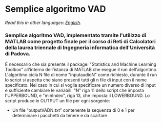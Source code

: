 # **Semplice algoritmo VAD**

*Read this in other languages: [English](README.en.md).*

### Semplice algoritmo VAD, implementato tramite l'utilizzo di MATLAB come progetto finale per il corso di Reti di Calcolatori della laurea triennale di Ingegneria informatica dell'Università di Padova.
È necessario che sia presente il package: "Statistics and Machine Learning Toolbox" all'interno dell'istanza di MATLAB che esegue il run dell'algoritmo. 
L'algoritmo cicla N file di nome "inputaudioN" come richiesto, durante il run lo script si aspetta che siano presenti tutti gli n file di input con il nome specificato. 
Nel caso in cui si voglia specificare un numero diverso di input è sufficiente cambiare le variabili: "N" riga 11 dello script che imposta l'UPPERBOUND, e "minIndex", riga 13, che imposta il LOWERBOUND.
Lo script produce in OUTPUT un file per ogni sorgente:
- Un file "outputVADN.txt" contenente la sequenza di 0 e 1 per determinare i pacchetti da tenere e da scartare
